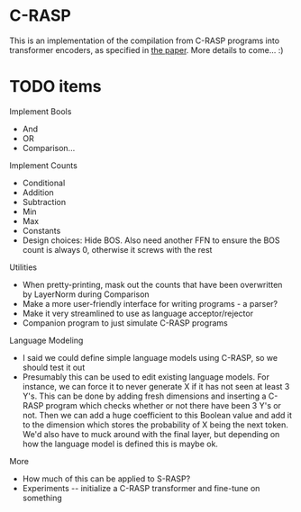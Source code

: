 # C-RASP

This is an implementation of the compilation from C-RASP programs into transformer encoders, as specified in [the paper](https://arxiv.org/abs/2404.04393). More details to come... :)

# TODO items
Implement Bools
- And
- OR
- Comparison...

Implement Counts
- Conditional
- Addition
- Subtraction
- Min
- Max
- Constants
- Design choices: Hide BOS. Also need another FFN to ensure the BOS count is always 0, otherwise it screws with the rest

Utilities
- When pretty-printing, mask out the counts that have been overwritten by LayerNorm during Comparison
- Make a more user-friendly interface for writing programs - a parser?
- Make it very streamlined to use as language acceptor/rejector
- Companion program to just simulate C-RASP programs

Language Modeling
- I said we could define simple language models using C-RASP, so we should test it out
- Presumably this can be used to edit existing language models. For instance, we can force it to never generate X if it has not seen at least 3 Y's. This can be done by adding fresh dimensions and inserting a C-RASP program which checks whether or not there have been 3 Y's or not. Then we can add a huge coefficient to this Boolean value and add it to the dimension which stores the probability of X being the next token. We'd also have to muck around with the final layer, but depending on how the language model is defined this is maybe ok.

More
- How much of this can be applied to S-RASP?
- Experiments -- initialize a C-RASP transformer and fine-tune on something